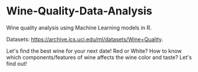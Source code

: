 # Wine-Quality-Data-Analysis

Wine quality analysis using Machine Learning models in R.

Datasets: https://archive.ics.uci.edu/ml/datasets/Wine+Quality.

Let's find the best wine for your next date!
Red or White? How to know which components/features of wine affects the wine color and taste? Let's find out!
